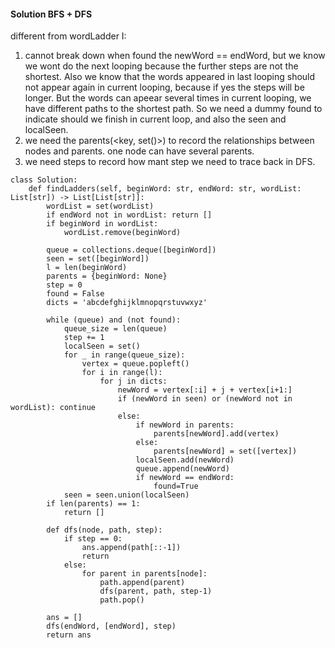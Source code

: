 #### Solution BFS + DFS
different from wordLadder I: <br />
1. cannot break down when found the newWord == endWord, but we know we wont do the next looping because the further steps are not the shortest. Also we know that the words appeared in last looping should not appear again in current looping, because if yes the steps will be longer. But the words can apeear several times in current looping, we have different paths to the shortest path. So we need a dummy found to indicate should we finish in current loop, and also the seen and localSeen. <br />
2. we need the parents(<key, set()>) to record the relationships between nodes and parents. one node can have several parents. <br />
3. we need steps to record how mant step we need to trace back in DFS.
```
class Solution:
    def findLadders(self, beginWord: str, endWord: str, wordList: List[str]) -> List[List[str]]:
        wordList = set(wordList)
        if endWord not in wordList: return []
        if beginWord in wordList:
            wordList.remove(beginWord)
        
        queue = collections.deque([beginWord])
        seen = set([beginWord])
        l = len(beginWord)
        parents = {beginWord: None}
        step = 0
        found = False
        dicts = 'abcdefghijklmnopqrstuvwxyz'
        
        while (queue) and (not found):
            queue_size = len(queue)
            step += 1
            localSeen = set()
            for _ in range(queue_size):
                vertex = queue.popleft()
                for i in range(l):
                    for j in dicts:
                        newWord = vertex[:i] + j + vertex[i+1:]
                        if (newWord in seen) or (newWord not in wordList): continue
                        else:
                            if newWord in parents:
                                parents[newWord].add(vertex)
                            else:
                                parents[newWord] = set([vertex])
                            localSeen.add(newWord)
                            queue.append(newWord)
                            if newWord == endWord:
                                found=True
            seen = seen.union(localSeen)
        if len(parents) == 1:
            return []
        
        def dfs(node, path, step):
            if step == 0:
                ans.append(path[::-1])
                return
            else:
                for parent in parents[node]:
                    path.append(parent)
                    dfs(parent, path, step-1)
                    path.pop()
        
        ans = []
        dfs(endWord, [endWord], step)
        return ans
```